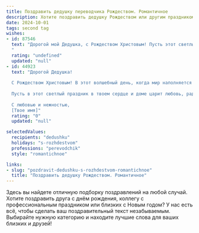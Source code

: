 ```yaml
---
title: Поздравить дедушку переводчика Рождеством. Романтичное
description: Хотите поздравить дедушку Рождеством или другим праздником? Наш ИИ создаст незабываемое поздравление, а вы обязательно выделитесь среди других.  
date: 2024-10-01
tags: second tag
wishes:
- id: 87546
  text: "Дорогой мой Дедушка, с Рождеством Христовым! Пусть этот светлый праздник наполнит твою жизнь теплом, любовью и радостью, словно рождественская звезда освещает зимнюю ночь.  Твой талант переводчика – это  волшебство, с помощью которого ты переносишь нас в другие миры и культуры,  и я бесконечно ценю твою чуткость и умение находить  скрытые смыслы.  Пусть в этот день исполнятся все твои самые заветные мечты, а сердце будет согрето любовью близких.  Целую тебя крепко!
  "
  rating: "undefined"
  updated: "null"
- id: 44923
  text: "Дорогой Дедушка!
  
  С Рождеством Христовым! В этот волшебный день, когда мир наполняется светом и надеждой, хочу поздравить тебя с этим чудесным праздником. Ты, как переводчик, делаешь наш мир ближе и понятнее, ты соединяешь сердца и проблемы, превращая их в гармонию и понимание.
  
  Пусть в этот светлый праздник в твоем сердце и доме царит любовь, радость и тепло. Желаю здоровья, счастья и вдохновения в твоем непростом, но таком важном деле. Пусть каждый миг будет насыщен радостью, а каждый день приносит что-то новое и прекрасное.
  
  С любовью и нежностью,
  [Твое имя]"
  rating: "0"
  updated: "null"

selectedValues:
  recipients: "dedushku"
  holidays: "s-rozhdestvom"
  professions: "perevodchik"
  style: "romantichnoe"

links:
- slug: "pozdravit-dedushku-s-rozhdestvom-romantichnoe"
  title: "Поздравить дедушку Рождеством. Романтичное"
---
```


Здесь вы найдете отличную подборку поздравлений на любой случай. 
Хотите поздравить друга с днём рождения, коллегу с профессиональным праздником или близких с Новым годом? У нас есть всё, чтобы сделать ваш поздравительный текст незабываемым. Выбирайте нужную категорию и находите лучшие слова для ваших близких и друзей!
